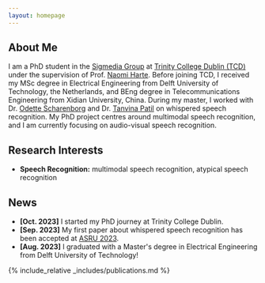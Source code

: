 ```yaml
---
layout: homepage
---
```


## About Me

I am a PhD student in the <a href="https://sigmedia.github.io" target="_blank">Sigmedia Group</a> at <a href="https://www.tcd.ie/" target="_blank">Trinity College Dublin (TCD)</a> under the supervision of Prof. <a href="https://sigmedia.github.io/team/nharte" target="_blank">Naomi Harte</a>. Before joining TCD, I received my MSc degree in Electrical Engineering from Delft University of Technology, the Netherlands, and BEng degree in Telecommunications Engineering from Xidian University, China. During my master, I worked with Dr. <a href="https://odettescharenborg.wordpress.com/" target="_blank">Odette Scharenborg</a> and Dr. <a href="https://sites.google.com/site/tanvinabpatel/" target="_blank">Tanvina Patil</a> on whispered speech recognition. My PhD project centres around multimodal speech recognition, and I am currently focusing on audio-visual speech recognition.

## Research Interests

- **Speech Recognition:** multimodal speech recognition, atypical speech recognition
<!-- - **Machine Learning:** multimodal learning -->

## News

- **[Oct. 2023]** I started my PhD journey at Trinity College Dublin.
- **[Sep. 2023]** My first paper about whispered speech recognition has been accepted at <a href="http://www.asru2023.org/" target="_blank">ASRU 2023</a>.
- **[Aug. 2023]** I graduated with a Master's degree in Electrical Engineering from Delft University of Technology!



{% include_relative _includes/publications.md %}

<!-- {% include_relative _includes/services.md %} -->

<!-- {% include_relative  _includes/clustrmap.html style="js" %} -->

